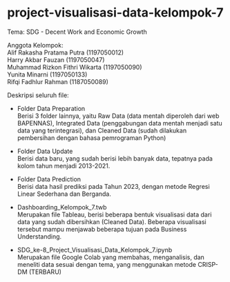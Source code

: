 # project-visualisasi-data-kelompok-7

Tema: SDG - Decent Work and Economic Growth

Anggota Kelompok:<br>
Alif Rakasha Pratama Putra (1197050012)<br>
Harry Akbar Fauzan (1197050047)<br>
Muhammad Rizkon Fithri Wikarta (1197050090)<br>
Yunita Minarni (1197050133)<br>
Rifqi Fadhlur Rahman (1187050089)<br>

Deskripsi seluruh file:
- Folder Data Preparation<br>
Berisi 3 folder lainnya, yaitu Raw Data (data mentah diperoleh dari web BAPENNAS), Integrated Data (penggabungan data mentah menjadi satu data yang terintegrasi), dan Cleaned Data (sudah dilakukan pembersihan dengan bahasa pemrograman Python)

- Folder Data Update<br>
Berisi data baru, yang sudah berisi lebih banyak data, tepatnya pada kolom tahun menjadi 2013-2021.

- Folder Data Prediction<br>
Berisi data hasil prediksi pada Tahun 2023, dengan metode Regresi Linear Sederhana dan Berganda.

- Dashboarding_Kelompok_7.twb<br>
Merupakan file Tableau, berisi beberapa bentuk visualisasi data dari data yang sudah dibersihkan (Cleaned Data). Beberapa visualisasi tersebut mampu menjawab beberapa tujuan pada Business Understanding.

- SDG_ke-8_Project_Visualisasi_Data_Kelompok_7.ipynb<br>
Merupakan file Google Colab yang membahas, menganalisis, dan meneliti data sesuai dengan tema, yang menggunakan metode CRISP-DM (TERBARU)
